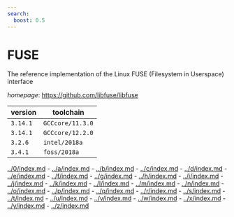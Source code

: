 ```yaml
---
search:
  boost: 0.5
---
```

# FUSE

The reference implementation of the Linux FUSE (Filesystem in Userspace) interface

*homepage*: <https://github.com/libfuse/libfuse>

version | toolchain
--------|----------
``3.14.1`` | ``GCCcore/11.3.0``
``3.14.1`` | ``GCCcore/12.2.0``
``3.2.6`` | ``intel/2018a``
``3.4.1`` | ``foss/2018a``

[../0/index.md](0) - [../a/index.md](a) - [../b/index.md](b) - [../c/index.md](c) - [../d/index.md](d) - [../e/index.md](e) - [../f/index.md](f) - [../g/index.md](g) - [../h/index.md](h) - [../i/index.md](i) - [../j/index.md](j) - [../k/index.md](k) - [../l/index.md](l) - [../m/index.md](m) - [../n/index.md](n) - [../o/index.md](o) - [../p/index.md](p) - [../q/index.md](q) - [../r/index.md](r) - [../s/index.md](s) - [../t/index.md](t) - [../u/index.md](u) - [../v/index.md](v) - [../w/index.md](w) - [../x/index.md](x) - [../y/index.md](y) - [../z/index.md](z)

